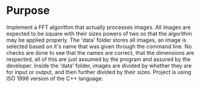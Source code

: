 # Purpose
Implement a FFT algorithm that actually processes images. All images are expected to be square with their sizes powers of two so that the 
 algorithm may be applied properly. The 'data' folder stores all images, an image is selected based on it's name that was given through the 
 command line. No checks are done to see that the names are correct, that the dimensions are respected, all of this are just assumed by the 
 program and assured by the developer.
Inside the 'data' folder, images are divided by whether they are for input or output, and then further divided by their sizes.
Project is using ISO 1998 version of the C++ language.
